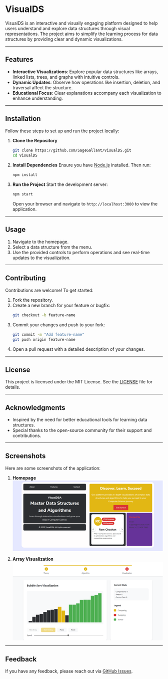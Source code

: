 # VisualDS

VisualDS is an interactive and visually engaging platform designed to help users understand and explore data structures through visual representations. The project aims to simplify the learning process for data structures by providing clear and dynamic visualizations.

---

## Features

- **Interactive Visualizations**: Explore popular data structures like arrays, linked lists, trees, and graphs with intuitive controls.
- **Dynamic Updates**: Observe how operations like insertion, deletion, and traversal affect the structure.
- **Educational Focus**: Clear explanations accompany each visualization to enhance understanding.

---

## Installation

Follow these steps to set up and run the project locally:

1. **Clone the Repository**
   ```bash
   git clone https://github.com/SageGallant/VisualDS.git
   cd VisualDS
   ```

2. **Install Dependencies**
   Ensure you have [Node.js](https://nodejs.org/) installed. Then run:
   ```bash
   npm install
   ```

3. **Run the Project**
   Start the development server:
   ```bash
   npm start
   ```
   Open your browser and navigate to `http://localhost:3000` to view the application.

---

## Usage

1. Navigate to the homepage.
2. Select a data structure from the menu.
3. Use the provided controls to perform operations and see real-time updates to the visualization.

---

## Contributing

Contributions are welcome! To get started:

1. Fork the repository.
2. Create a new branch for your feature or bugfix:
   ```bash
   git checkout -b feature-name
   ```
3. Commit your changes and push to your fork:
   ```bash
   git commit -m "Add feature-name"
   git push origin feature-name
   ```
4. Open a pull request with a detailed description of your changes.

---

## License

This project is licensed under the MIT License. See the [LICENSE](LICENSE) file for details.

---

## Acknowledgments

- Inspired by the need for better educational tools for learning data structures.
- Special thanks to the open-source community for their support and contributions.

---

## Screenshots

Here are some screenshots of the application:

1. **Homepage**
   ![Homepage](assets/readme/homepage.png)

2. **Array Visualization**
   ![Array Visualization](assets/readme/sorting.png)

---

## Feedback

If you have any feedback, please reach out via [GitHub Issues](https://github.com/SageGallant/VisualDS/issues).
